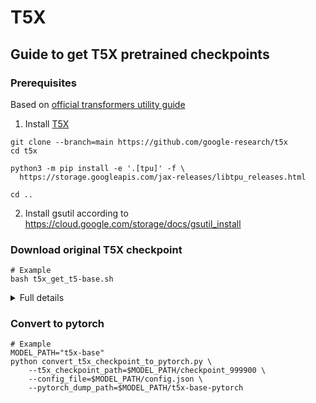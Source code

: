 # T5X
## Guide to get T5X pretrained checkpoints
### Prerequisites
Based on [official transformers utility guide](https://github.com/huggingface/transformers/blob/main/src/transformers/models/t5/convert_t5x_checkpoint_to_pytorch.py)
1. Install [T5X](https://github.com/google-research/t5x)
```
git clone --branch=main https://github.com/google-research/t5x
cd t5x

python3 -m pip install -e '.[tpu]' -f \
  https://storage.googleapis.com/jax-releases/libtpu_releases.html

cd ..
```
2. Install gsutil according to https://cloud.google.com/storage/docs/gsutil_install

### Download original T5X checkpoint
```
# Example
bash t5x_get_t5-base.sh
```
<details>
  <summary>Full details</summary>

* Get a T5X checkpoint at https://github.com/google-research/t5x/blob/main/docs/models.md#t5-11-checkpoints 
```
# Example:
gsutil -m cp -r gs://t5-data/pretrained_models/t5x/t5_1_1_small $HOME/
```
* Create or download a corresponding config for the downloaded model. E.g. for T5 v1.1 small, you can use
    https://huggingface.co/google/t5-v1_1-small/blob/main/config.json
</details>


### Convert to pytorch
```
# Example
MODEL_PATH="t5x-base"
python convert_t5x_checkpoint_to_pytorch.py \
    --t5x_checkpoint_path=$MODEL_PATH/checkpoint_999900 \
    --config_file=$MODEL_PATH/config.json \
    --pytorch_dump_path=$MODEL_PATH/t5x-base-pytorch
```
